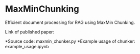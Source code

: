 # MaxMinChunking
Efficient document processing for RAG using MaxMin Chunking.

Link of published paper: 

*Source code: maxmin_chunker.py
*Example usage of chunker: example_usage.ipynb
